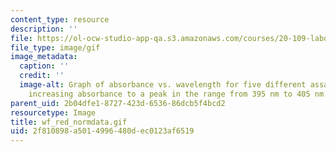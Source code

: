 ```yaml
---
content_type: resource
description: ''
file: https://ol-ocw-studio-app-qa.s3.amazonaws.com/courses/20-109-laboratory-fundamentals-in-biological-engineering-spring-2010/2f810898a5014996480dec0123af6519_wf_red_normdata.gif
file_type: image/gif
image_metadata:
  caption: ''
  credit: ''
  image-alt: Graph of absorbance vs. wavelength for five different assays, showing
    increasing absorbance to a peak in the range from 395 nm to 405 nm.
parent_uid: 2b04dfe1-8727-423d-6536-86dcb5f4bcd2
resourcetype: Image
title: wf_red_normdata.gif
uid: 2f810898-a501-4996-480d-ec0123af6519
---
```


